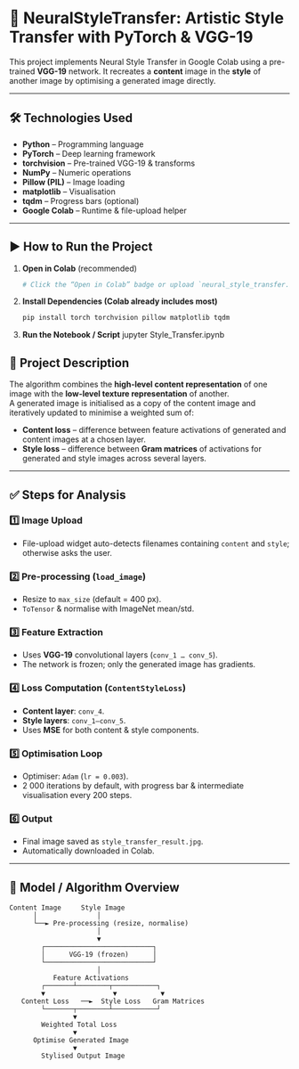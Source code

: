 # 🎨 NeuralStyleTransfer: Artistic Style Transfer with PyTorch & VGG-19

This project implements Neural Style Transfer in Google Colab using a pre-trained **VGG-19** network. It recreates a **content** image in the **style** of another image by optimising a generated image directly.

---

## 🛠 Technologies Used

- **Python** – Programming language  
- **PyTorch** – Deep learning framework  
- **torchvision** – Pre-trained VGG-19 & transforms  
- **NumPy** – Numeric operations  
- **Pillow (PIL)** – Image loading  
- **matplotlib** – Visualisation  
- **tqdm** – Progress bars (optional)  
- **Google Colab** – Runtime & file-upload helper  

---

## ▶️ How to Run the Project

1. **Open in Colab** (recommended)  
   ```bash
   # Click the “Open in Colab” badge or upload `neural_style_transfer.ipynb`
2. **Install Dependencies (Colab already includes most)**
   ```bash
   pip install torch torchvision pillow matplotlib tqdm
3. **Run the Notebook / Script**
    jupyter Style_Transfer.ipynb
    

## 📂 Project Description  
The algorithm combines the **high-level content representation** of one image with the **low-level texture representation** of another.  
A generated image is initialised as a copy of the content image and iteratively updated to minimise a weighted sum of:

- **Content loss** – difference between feature activations of generated and content images at a chosen layer.  
- **Style loss** – difference between **Gram matrices** of activations for generated and style images across several layers.

---

## ✅ Steps for Analysis  

### 1️⃣ Image Upload  
- File-upload widget auto-detects filenames containing `content` and `style`; otherwise asks the user.  

### 2️⃣ Pre-processing (`load_image`)  
- Resize to `max_size` (default = 400 px).  
- `ToTensor` & normalise with ImageNet mean/std.  

### 3️⃣ Feature Extraction  
- Uses **VGG-19** convolutional layers (`conv_1 … conv_5`).  
- The network is frozen; only the generated image has gradients.  

### 4️⃣ Loss Computation (`ContentStyleLoss`)  
- **Content layer**: `conv_4`.  
- **Style layers**: `conv_1–conv_5`.  
- Uses **MSE** for both content & style components.  

### 5️⃣ Optimisation Loop  
- Optimiser: `Adam` (`lr = 0.003`).  
- 2 000 iterations by default, with progress bar & intermediate visualisation every 200 steps.  

### 6️⃣ Output  
- Final image saved as `style_transfer_result.jpg`.  
- Automatically downloaded in Colab.  

---

## 🧠 Model / Algorithm Overview

```text
Content Image     Style Image
      │               │
      └──► Pre-processing (resize, normalise)
                      │
                      ▼
        ┌───────────────────────────┐
        │      VGG-19 (frozen)      │
        └───────────────────────────┘
                      │
           Feature Activations
        ┌───────┴────────┬───────────┐
        ▼                 ▼           ▼
   Content Loss   ──►  Style Loss   Gram Matrices
        └───────┬────────┴───────────┘
                ▼
        Weighted Total Loss
                ▼
      Optimise Generated Image
                ▼
        Stylised Output Image
